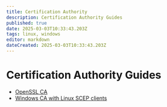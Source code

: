 ```yaml
---
title: Certification Authority
description: Certification Authority Guides
published: true
date: 2025-03-03T10:33:43.203Z
tags: linux, windows
editor: markdown
dateCreated: 2025-03-03T10:33:43.203Z
---
```


# Certification Authority Guides

- [OpenSSL CA](/cert/openssl)
- [Windows CA with Linux SCEP clients](/cert/scep)